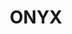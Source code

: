 ---
layout: page
title: ONYX
header: OBiBa Open Source Softwares
sections:
   feature: Features
   download: Download
   users: Users
   partners: Partners
   privacy: Privacy in Opal
---